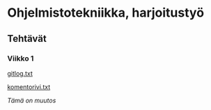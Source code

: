 # Ohjelmistotekniikka, harjoitustyö

## Tehtävät

### Viikko 1
[gitlog.txt](https://github.com/slerbu/ot-harjoitustyo/blob/master/laskarit/viikko1/gitlog.txt)

[komentorivi.txt](https://github.com/slerbu/ot-harjoitustyo/blob/master/laskarit/viikko1/komentorivi.txt)

*Tämä on muutos*


